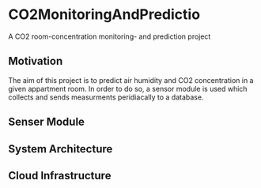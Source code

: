 # CO2MonitoringAndPredictio
A CO2 room-concentration monitoring- and prediction project 

## Motivation
The aim of this project is to predict air humidity and CO2 concentration in a given appartment room. In order to do so, a sensor module is used which collects and sends measurments peridiacally to a database.

## Senser Module

## System Architecture

## Cloud Infrastructure

